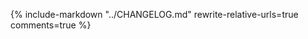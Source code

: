 <!-- The contents of the CHANGELOG is manually kept up-to-date with PRs.
 --- This file only exposes it to the website.
 -->

{%
  include-markdown "../CHANGELOG.md"
  rewrite-relative-urls=true
  comments=true
%}
